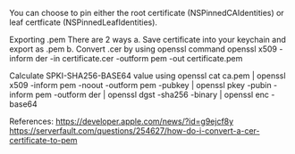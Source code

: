 You can choose to pin either the root certificate (NSPinnedCAIdentities) or leaf certficate (NSPinnedLeafIdentities). 

Exporting .pem 
There are 2 ways
a. Save certificate into your keychain and export as .pem
b. Convert .cer by using openssl command 
openssl x509 -inform der -in certificate.cer -outform pem -out certificate.pem


Calculate SPKI-SHA256-BASE64 value using openssl
cat ca.pem | openssl x509 -inform pem -noout -outform pem -pubkey | openssl pkey -pubin -inform pem -outform der | openssl dgst -sha256 -binary | openssl enc -base64


References:
https://developer.apple.com/news/?id=g9ejcf8y
https://serverfault.com/questions/254627/how-do-i-convert-a-cer-certificate-to-pem
